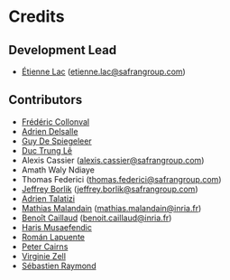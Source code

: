 # Credits

## Development Lead

* [Étienne Lac](https://gitlab.com/etienne.lac) (etienne.lac@safrangroup.com)

## Contributors

* [Frédéric Collonval](https://gitlab.com/fcollonval)
* [Adrien Delsalle](https://gitlab.com/adriendelsalle)
* [Guy De Spiegeleer](https://gitlab.com/GuyDS)
* [Duc Trung Lê](https://gitlab.com/ductrungle)
* Alexis Cassier (alexis.cassier@safrangroup.com)
* Amath Waly Ndiaye
* Thomas Federici (thomas.federici@safrangroup.com)
* [Jeffrey Borlik](https://gitlab.com/JeffreyBorlik) (jeffrey.borlik@safrangroup.com)
* [Adrien Talatizi](https://gitlab.com/AdrienTalatizi)
* [Mathias Malandain](https://gitlab.com/MathiasMalandain) (mathias.malandain@inria.fr)
* [Benoît Caillaud](https://gitlab.com/benoitcaillaud) (benoit.caillaud@inria.fr)
* [Haris Musaefendic](https://gitlab.com/musaefendic)
* [Román Lapuente](https://gitlab.com/roman.lapuente)
* [Peter Cairns](https://gitlab.com/petercairns_akka)
* [Virginie Zell](https://gitlab.com/VirginieZ)
* [Sébastien Raymond](https://gitlab.com/ssg-aero)
